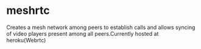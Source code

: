 # meshrtc
Creates a mesh network among peers to establish calls and allows syncing of video players present among all peers.Currently hosted  at heroku(Webrtc) 
